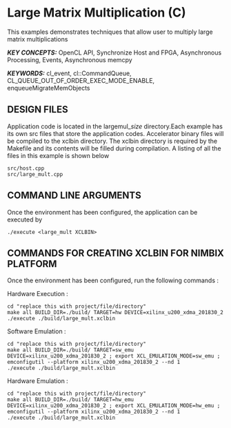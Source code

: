 Large Matrix Multiplication (C)
======================

This examples demonstrates techniques that allow user to multiply large matrix multiplications

***KEY CONCEPTS:*** OpenCL API, Synchronize Host and FPGA, Asynchronous Processing, Events, Asynchronous memcpy

***KEYWORDS:*** cl_event, cl::CommandQueue, CL_QUEUE_OUT_OF_ORDER_EXEC_MODE_ENABLE, enqueueMigrateMemObjects

##  DESIGN FILES
Application code is located in the largemul_*size* directory.Each example has its own src files that store the application codes.
Accelerator binary files will be compiled to the xclbin directory.
The xclbin directory is required by the Makefile and its contents will be filled during compilation.
A listing of all the files in this example is shown below

```
src/host.cpp
src/large_mult.cpp
```

##  COMMAND LINE ARGUMENTS
Once the environment has been configured, the application can be executed by
```
./execute <large_mult XCLBIN>
```

##  COMMANDS FOR CREATING XCLBIN FOR NIMBIX PLATFORM
Once the environment has been configured, run the following commands : 

Hardware Execution :
```
cd "replace this with project/file/directory"
make all BUILD_DIR=./build/ TARGET=hw DEVICE=xilinx_u200_xdma_201830_2
./execute ./build/large_mult.xclbin
```
Software Emulation :
```
cd "replace this with project/file/directory"
make all BUILD_DIR=./build/ TARGET=sw_emu DEVICE=xilinx_u200_xdma_201830_2 ; export XCL_EMULATION_MODE=sw_emu ; emconfigutil --platform xilinx_u200_xdma_201830_2 --nd 1
./execute ./build/large_mult.xclbin
```
Hardware Emulation :
```
cd "replace this with project/file/directory"
make all BUILD_DIR=./build/ TARGET=hw_emu DEVICE=xilinx_u200_xdma_201830_2 ; export XCL_EMULATION_MODE=hw_emu ; emconfigutil --platform xilinx_u200_xdma_201830_2 --nd 1
./execute ./build/large_mult.xclbin
```
